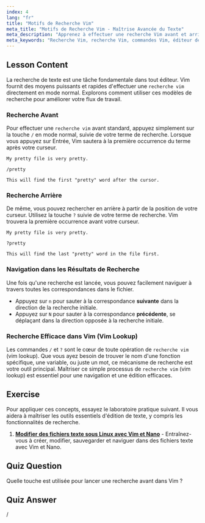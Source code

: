 ```yaml
---
index: 4
lang: "fr"
title: "Motifs de Recherche Vim"
meta_title: "Motifs de Recherche Vim - Maîtrise Avancée du Texte"
meta_description: "Apprenez à effectuer une recherche Vim avant et arrière en utilisant des motifs. Maîtrisez les techniques de recherche Vim pour trouver rapidement du texte et naviguer entre les résultats avec 'n' et 'N'."
meta_keywords: "Recherche Vim, recherche Vim, commandes Vim, éditeur de texte Linux, tutoriel Vim, guide Vim, motifs de recherche"
---
```


## Lesson Content

La recherche de texte est une tâche fondamentale dans tout éditeur. Vim fournit des moyens puissants et rapides d'effectuer une `recherche vim` directement en mode normal. Explorons comment utiliser ces modèles de recherche pour améliorer votre flux de travail.

### Recherche Avant

Pour effectuer une `recherche vim` avant standard, appuyez simplement sur la touche `/` en mode normal, suivie de votre terme de recherche. Lorsque vous appuyez sur Entrée, Vim sautera à la première occurrence du terme après votre curseur.

```plaintext
My pretty file is very pretty.

/pretty

This will find the first "pretty" word after the cursor.
```

### Recherche Arrière

De même, vous pouvez rechercher en arrière à partir de la position de votre curseur. Utilisez la touche `?` suivie de votre terme de recherche. Vim trouvera la première occurrence avant votre curseur.

```plaintext
My pretty file is very pretty.

?pretty

This will find the last "pretty" word in the file first.
```

### Navigation dans les Résultats de Recherche

Une fois qu'une recherche est lancée, vous pouvez facilement naviguer à travers toutes les correspondances dans le fichier.

- Appuyez sur `n` pour sauter à la correspondance **suivante** dans la direction de la recherche initiale.
- Appuyez sur `N` pour sauter à la correspondance **précédente**, se déplaçant dans la direction opposée à la recherche initiale.

### Recherche Efficace dans Vim (Vim Lookup)

Les commandes `/` et `?` sont le cœur de toute opération de `recherche vim` (vim lookup). Que vous ayez besoin de trouver le nom d'une fonction spécifique, une variable, ou juste un mot, ce mécanisme de recherche est votre outil principal. Maîtriser ce simple processus de `recherche vim` (vim lookup) est essentiel pour une navigation et une édition efficaces.

## Exercise

Pour appliquer ces concepts, essayez le laboratoire pratique suivant. Il vous aidera à maîtriser les outils essentiels d'édition de texte, y compris les fonctionnalités de recherche.

1. **[Modifier des fichiers texte sous Linux avec Vim et Nano](https://labex.io/fr/labs/comptia-edit-text-files-in-linux-with-vim-and-nano-591076)** - Entraînez-vous à créer, modifier, sauvegarder et naviguer dans des fichiers texte avec Vim et Nano.

## Quiz Question

Quelle touche est utilisée pour lancer une recherche avant dans Vim ?

## Quiz Answer

/
